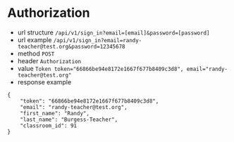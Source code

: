 # Authorization

* url structure `/api/v1/sign_in?email=[email]&password=[password]` 
* url example `/api/v1/sign_in?email=randy-teacher@test.org&password=12345678` 
* method `POST`
* header `Authorization`  
* value `Token token="66866be94e8172e1667f677b8409c3d8", email="randy-teacher@test.org"`  
* response example 

```
{
    "token": "66866be94e8172e1667f677b8409c3d8",
    "email": "randy-teacher@test.org",
    "first_name": "Randy",
    "last_name": "Burgess-Teacher",
    "classroom_id": 91
}
```